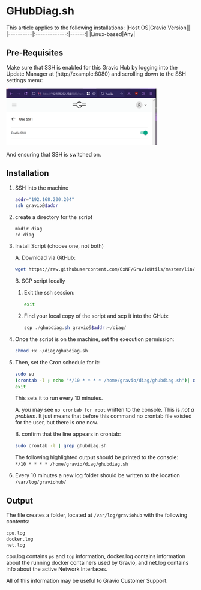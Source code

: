 # GHubDiag.sh

This article applies to the following installations:
|Host OS|Gravio Version||
|----------|:-------------:|------:|
|Linux-based|Any|


## Pre-Requisites
Make sure that SSH is enabled for this Gravio Hub by logging into the Update Manager at (http://example:8080) and scrolling down to the SSH settings menu:

<img src="static/enableSSH.png" height="150" width="400">

And ensuring that SSH is switched on.

## Installation

1. SSH into the machine
    ```bash
    addr="192.168.200.204"
    ssh gravio@$addr
    ```
2. create a directory for the script
    ```
    mkdir diag
    cd diag
    ```

3.  Install Script (choose one, not both)

    A. Download via GitHub: 
    ```bash
    wget https://raw.githubusercontent.com/0xNF/GravioUtils/master/lin/scripts/ghubdiag.sh
    ```
    B. SCP script locally  
    1.  Exit the ssh session:
        ```bash
        exit
        ```
    1. Find your local copy of the script and scp it into the GHub:
        ```powershell
        scp ./ghubdiag.sh gravio@$addr:~/diag/
        ```

4. Once the script is on the machine, set the execution permission:
    ```bash
    chmod +x ~/diag/ghubdiag.sh
    ```
    
4. Then, set the Cron schedule for it:
    ```bash
    sudo su
    (crontab -l ; echo "*/10 * * * * /home/gravio/diag/ghubdiag.sh")| crontab -
    exit
    ```
    This sets it to run every 10 minutes.

    A. you may see `no crontab for root` written to the console. This is _not a problem_. It just means that before this command no crontab file existed for the user, but there is one now.

    B. confirm that the line appears in crontab:
    ```bash
    sudo crontab -l | grep ghubdiag.sh
    ```
    The following highlighted output should be printed to the console:  
    `*/10 * * * * /home/gravio/diag/ghubdiag.sh`
    
    
5. Every 10 minutes a new log folder should be written to the location `/var/log/graviohub/`

## Output

The file creates a folder, located at `/var/log/graviohub` with the following contents:
```
cpu.log
docker.log
net.log
```

cpu.log contains `ps` and `top` information, docker.log contains information about the running docker containers used by Gravio, and net.log contains info about the active Network Interfaces.

All of this information may be useful to Gravio Customer Support.